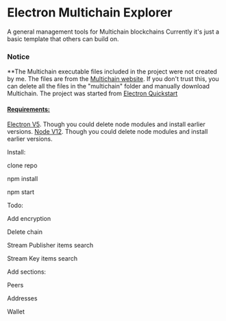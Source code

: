    <h1>Electron Multichain Explorer</h1>
A general management tools for Multichain blockchains
Currently it's just a basic template that others can build on. 

<h3>Notice</h3>

<p>
        **The Multichain executable files included in the project were not created by me.
        The files are from the <a href="https://www.multichain.com/download-install/" target="blank">Multichain website</a>.
        If you don't trust this, you can delete all the files in the "multichain" folder and manually download
        Multichain.
        The project was started from <a href="https://github.com/electron/electron-quick-start" target="blank">Electron Quickstart
</p>

<h4>
    Requirements:
</h4>

<a href="https://electronjs.org/docs" target="blank">Electron V5</a>. Though you could delete node modules and install earlier versions.
<a href="https://nodejs.org/en/" target="blank">Node V12</a>. Though you could delete node modules and install earlier versions.

Install: 

clone repo

npm install

npm start


Todo:

Add encryption 

Delete chain

Stream Publisher items search

Stream Key items search

Add sections:

  Peers
  
  Addresses
  
  Wallet
  
